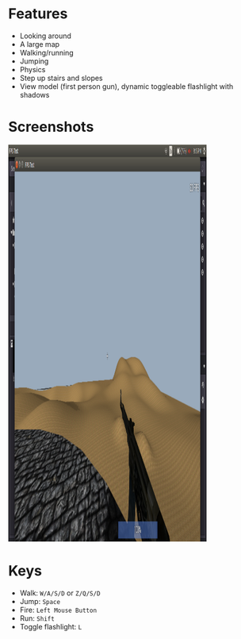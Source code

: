Features
========

- Looking around
- A large map
- Walking/running
- Jumping
- Physics
- Step up stairs and slopes
- View model (first person gun), dynamic toggleable flashlight with shadows

Screenshots
====
  <img  src="screenshots/godot_fps.png" width="400" height="800" >


Keys
====

- Walk: `W/A/S/D` or `Z/Q/S/D`
- Jump: `Space`
- Fire: `Left Mouse Button`
- Run: `Shift`
- Toggle flashlight: `L`



